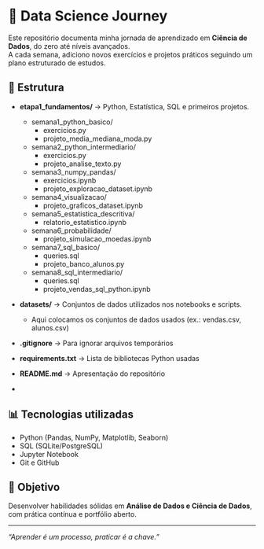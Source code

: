 # 🚀 Data Science Journey

Este repositório documenta minha jornada de aprendizado em **Ciência de Dados**, do zero até níveis avançados.  
A cada semana, adiciono novos exercícios e projetos práticos seguindo um plano estruturado de estudos.

## 📌 Estrutura
- **etapa1_fundamentos/** → Python, Estatística, SQL e primeiros projetos.
  - semana1_python_basico/
    - exercicios.py
    - projeto_media_mediana_moda.py
  - semana2_python_intermediario/
    - exercicios.py
    - projeto_analise_texto.py
  - semana3_numpy_pandas/
    - exercicios.ipynb
    - projeto_exploracao_dataset.ipynb
  - semana4_visualizacao/
    - projeto_graficos_dataset.ipynb
  - semana5_estatistica_descritiva/
    - relatorio_estatistico.ipynb
  - semana6_probabilidade/
    - projeto_simulacao_moedas.ipynb
  - semana7_sql_basico/
    - queries.sql
    - projeto_banco_alunos.py
  - semana8_sql_intermediario/
    - queries.sql
    - projeto_vendas_sql_python.ipynb
- **datasets/** → Conjuntos de dados utilizados nos notebooks e scripts.
  - Aqui colocamos os conjuntos de dados usados (ex.: vendas.csv, alunos.csv)

- **.gitignore** → Para ignorar arquivos temporários
- **requirements.txt** → Lista de bibliotecas Python usadas
- **README.md** → Apresentação do repositório
- 

## 📊 Tecnologias utilizadas
- Python (Pandas, NumPy, Matplotlib, Seaborn)
- SQL (SQLite/PostgreSQL)
- Jupyter Notebook
- Git e GitHub

## 🎯 Objetivo
Desenvolver habilidades sólidas em **Análise de Dados e Ciência de Dados**, com prática contínua e portfólio aberto.

---
*“Aprender é um processo, praticar é a chave.”*
